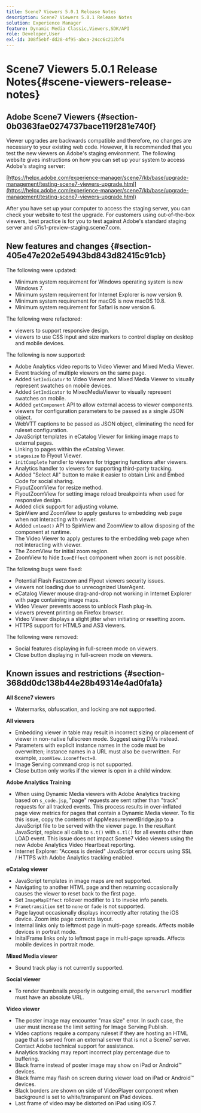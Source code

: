 ```yaml
---
title: Scene7 Viewers 5.0.1 Release Notes
description: Scene7 Viewers 5.0.1 Release Notes
solution: Experience Manager
feature: Dynamic Media Classic,Viewers,SDK/API
role: Developer,User
exl-id: 308f5ebf-dd28-4f95-abca-24cc6c212bf4
---
```

# Scene7 Viewers 5.0.1 Release Notes{#scene-viewers-release-notes}

## Adobe Scene7 Viewers {#section-0b0363fae0274737bace119f281e740f}

Viewer upgrades are backwards compatible and therefore, no changes are necessary to your existing web code. However, it is recommended that you test the new viewers on Adobe's staging environment. The following website gives instructions on how you can set up your system to access Adobe's staging server:

[https://helpx.adobe.com/experience-manager/scene7/kb/base/upgrade-management/testing-scene7-viewers-upgrade.html](https://helpx.adobe.com/experience-manager/scene7/kb/base/upgrade-management/testing-scene7-viewers-upgrade.html)

After you have set up your computer to access the staging server, you can check your website to test the upgrade. For customers using out-of-the-box viewers, best practice is for you to test against Adobe's standard staging server and s7is1-preview-staging.scene7.com.

## New features and changes {#section-405e47e202e54943bd843d82415c91cb}

The following were updated:

* Minimum system requirement for Windows operating system is now Windows 7.
* Minimum system requirement for Internet Explorer is now version 9.
* Minimum system requirement for macOS is now macOS 10.8.
* Minimum system requirement for Safari is now version 6.

The following were refactored:

* viewers to support responsive design.
* viewers to use CSS input and size markers to control display on desktop and mobile devices.

The following is now supported:

* Adobe Analytics video reports to Video Viewer and Mixed Media Viewer.
* Event tracking of multiple viewers on the same page.
* Added `SetIndicator` to Video Viewer and Mixed Media Viewer to visually represent swatches on mobile devices.
* Added `SetIndicator` to MixedMediaViewer to visually represent swatches on mobile.
* Added `getComponent` API to allow external access to viewer components.
* viewers for configuration parameters to be passed as a single JSON object.
* WebVTT captions to be passed as JSON object, eliminating the need for ruleset configuration.
* JavaScript templates in eCatalog Viewer for linking image maps to external pages.
* Linking to pages within the eCatalog Viewer.
* `stagesize` to Flyout Viewer.
* `initComplete` handler to viewers for triggering functions after viewers.
* Analytics handler to viewers for supporting third-party tracking.
* Added "Select All" button to make it easier to obtain Link and Embed Code for social sharing.
* FlyoutZoomView for resize method.
* FlyoutZoomView for setting image reload breakpoints when used for responsive design.
* Added click support for adjusting volume.
* SpinView and ZoomView to apply gestures to embedding web page when not interacting with viewer.
* Added `unload()` API to SpinView and ZoomView to allow disposing of the component at runtime.
* The Video Viewer to apply gestures to the embedding web page when not interacting with viewer.
* The ZoomView for initial zoom region.
* ZoomView to hide `IconEffect` component when zoom is not possible.

The following bugs were fixed:

* Potential Flash Fastzoom and Flyout viewers security issues.
* viewers not loading due to unrecognized UserAgent.
* eCatalog Viewer mouse drag-and-drop not working in Internet Explorer with page containing image maps.
* Video Viewer prevents access to unblock Flash plug-in.
* viewers prevent printing on Firefox browser.
* Video Viewer displays a slight jitter when initiating or resetting zoom.
* HTTPS support for HTML5 and AS3 viewers.

The following were removed:

* Social features displaying in full-screen mode on viewers.
* Close button displaying in full-screen mode on viewers.

## Known issues and restrictions {#section-368dd0dc138b44e28b49314e4ad0fa1a}

**All Scene7 viewers**

* Watermarks, obfuscation, and locking are not supported.

**All viewers**

* Embedding viewer in table may result in incorrect sizing or placement of viewer in non-native fullscreen mode. Suggest using DIVs instead.
* Parameters with explicit instance names in the code must be overwritten; instance names in a URL must also be overwritten. For example, `zoomView.iconeffect=0`.
* Image Serving command crop is not supported.
* Close button only works if the viewer is open in a child window.

**Adobe Analytics Training**

* When using Dynamic Media viewers with Adobe Analytics tracking based on `s_code.jsp`, "page" requests are sent rather than "track” requests for all tracked events. This process results in over-inflated page view metrics for pages that contain a Dynamic Media viewer. To fix this issue, copy the contents of AppMeasurementBridge.jsp to a JavaScript file to be served with the viewer page. In the resultant JavaScript, replace all calls to `s.t()` with `s.tl()` for all events other than LOAD event. This issue does not impact Scene7 video viewers using the new Adobe Analytics Video Heartbeat reporting.
* Internet Explorer: "Access is denied" JavaScript error occurs using SSL / HTTPS with Adobe Analytics tracking enabled.

**eCatalog viewer**

* JavaScript templates in image maps are not supported.
* Navigating to another HTML page and then returning occasionally causes the viewer to reset back to the first page.
* Set `ImageMapEffect` rollover modifier to `1` to invoke info panels.
* `Frametransition` set to `none` or `fade` is not supported.
* Page layout occasionally displays incorrectly after rotating the iOS device. Zoom into page corrects layout.
* Internal links only to leftmost page in multi-page spreads. Affects mobile devices in portrait mode.
* InitalFrame links only to leftmost page in multi-page spreads. Affects mobile devices in portrait mode.

**Mixed Media viewer**

* Sound track play is not currently supported.

**Social viewer**

* To render thumbnails properly in outgoing email, the `serverurl` modifier must have an absolute URL.

**Video viewer**

* The poster image may encounter "max size" error. In such case, the user must increase the limit setting for Image Serving Publish. 
* Video captions require a company ruleset if they are hosting an HTML page that is served from an external server that is not a Scene7 server. Contact Adobe technical support for assistance.
* Analytics tracking may report incorrect play percentage due to buffering.
* Black frame instead of poster image may show on iPad or Android™ devices.
* Black frame may flash on screen during viewer load on iPad or Android™ devices.
* Black borders are shown on side of VideoPlayer component when background is set to white/transparent on iPad devices.
* Last frame of video may be distorted on iPad using iOS 7.
